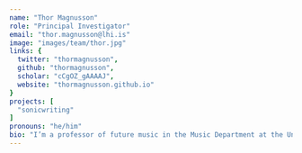 ```yaml
---
name: "Thor Magnusson"
role: "Principal Investigator"
email: "thor.magnusson@lhi.is"
image: "images/team/thor.jpg"
links: {
  twitter: "thormagnusson",
  github: "thormagnusson",
  scholar: "cCgOZ_gAAAAJ",
  website: "thormagnusson.github.io"
}
projects: [
  "sonicwriting"
]
pronouns: "he/him"
bio: "I’m a professor of future music in the Music Department at the University of Sussex and a research professor at the Iceland University of the Arts. I’ve recently served as an Edgard-Varèse guest professor at the Technische Universität Berlin. My research interests include musical performance, improvisation, new technologies for musical expression, live coding, musical notation, artificial intelligence and computational creativity."
---
```

